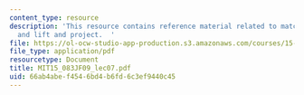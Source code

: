 ```yaml
---
content_type: resource
description: 'This resource contains reference material related to matching polyhedron
  and lift and project.  '
file: https://ol-ocw-studio-app-production.s3.amazonaws.com/courses/15-083j-integer-programming-and-combinatorial-optimization-fall-2009/66ab4abef4546bd4b6fd6c3ef9440c45_MIT15_083JF09_lec07.pdf
file_type: application/pdf
resourcetype: Document
title: MIT15_083JF09_lec07.pdf
uid: 66ab4abe-f454-6bd4-b6fd-6c3ef9440c45
---
```

